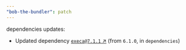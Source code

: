 ```yaml
---
"bob-the-bundler": patch
---
```

dependencies updates:
  - Updated dependency [`execa@7.1.1` ↗︎](https://www.npmjs.com/package/execa/v/7.1.1) (from `6.1.0`, in `dependencies`)
